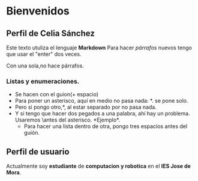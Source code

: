 # Bienvenidos
## Perfil de Celia Sánchez

Este texto utuliza el lenguaje **Markdown**
Para hacer *párrafos* nuevos tengo que usar el "enter" dos veces.

Con una sola,no hace párrafos.

### Listas y enumeraciones.

- Se hacen con el guion(+ espacio)
- Para poner un asterisco, aquí en medio no pasa nada: *. se pone solo.
- Pero si pongo otro,*, al estar separado por no pasa nada.
- Y si tengo que hacer dos pegados a una palabra, ahí hay un problema. Usaremos \antes del asterisco. \*Ejemplo\*.
   - Para hacer una lista dentro de otra, pongo tres espacios antes del guión.

      






## Perfil de usuario

Actualmente soy **estudiante** de **computacion y robotica** en el **IES Jose de Mora**.



<!--
**Celia4378/Celia4378** is a ✨ _special_ ✨ repository because its `README.md` (this file) appears on your GitHub profile.

Here are some ideas to get you started:

- 🔭 I’m currently working on ...
- 🌱 I’m currently learning ...
- 👯 I’m looking to collaborate on ...
- 🤔 I’m looking for help with ...
- 💬 Ask me about ...
- 📫 How to reach me: ...
- 😄 Pronouns: ...
- ⚡ Fun fact: ...
-->
